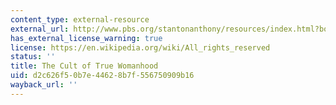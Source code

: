 ```yaml
---
content_type: external-resource
external_url: http://www.pbs.org/stantonanthony/resources/index.html?body=culthood.html
has_external_license_warning: true
license: https://en.wikipedia.org/wiki/All_rights_reserved
status: ''
title: The Cult of True Womanhood
uid: d2c626f5-0b7e-4462-8b7f-556750909b16
wayback_url: ''
---
```


